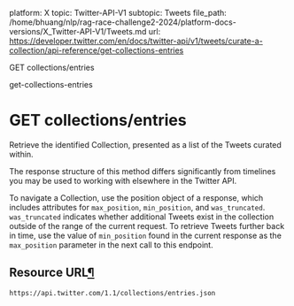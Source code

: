 platform: X
topic: Twitter-API-V1
subtopic: Tweets
file_path: /home/bhuang/nlp/rag-race-challenge2-2024/platform-docs-versions/X_Twitter-API-V1/Tweets.md
url: https://developer.twitter.com/en/docs/twitter-api/v1/tweets/curate-a-collection/api-reference/get-collections-entries

GET collections/entries

get-collections-entries

# GET collections/entries

Retrieve the identified Collection, presented as a list of the Tweets curated within.

The response structure of this method differs significantly from timelines you may be used to working with elsewhere in the Twitter API.

To navigate a Collection, use the position object of a response, which includes attributes for `max_position`, `min_position`, and `was_truncated`. `was_truncated` indicates whether additional Tweets exist in the collection outside of the range of the current request. To retrieve Tweets further back in time, use the value of `min_position` found in the current response as the `max_position` parameter in the next call to this endpoint.

## Resource URL[¶](#resource-url "Permalink to this headline")

`https://api.twitter.com/1.1/collections/entries.json`